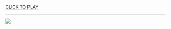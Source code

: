 
<a href="https://premium76.site?title=escape_room_games_online_free_unblocked&ref=13M">CLICK TO PLAY</a></h3>
<hr>

<a href="https://premium76.site?title=escape_room_games_online_free_unblocked&ref=13M"><img src="https://clearcache.store/games.png"></a>


